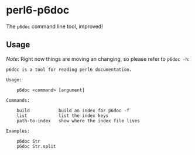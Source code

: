 # perl6-p6doc

The `p6doc` command line tool, improved!

## Usage

*Note*: Right now things are moving an changing, so please refer to `p6doc -h`:

```
p6doc is a tool for reading perl6 documentation.

Usage:

	p6doc <command> [argument]

Commands:

	build           build an index for p6doc -f
	list            list the index keys
	path-to-index   show where the index file lives

Examples:

	p6doc Str
	p6doc Str.split
```